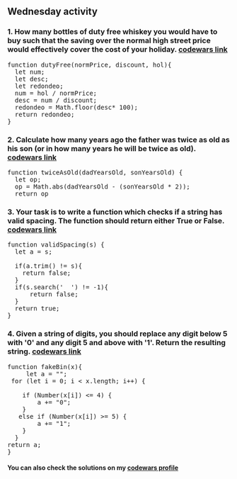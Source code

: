 ## Wednesday activity

### 1. How many bottles of duty free whiskey you would have to buy such that the saving over the normal high street price would effectively cover the cost of your holiday. [codewars link](https://www.codewars.com/kata/57e92e91b63b6cbac20001e5)
<pre>
function dutyFree(normPrice, discount, hol){ 
  let num;
  let desc; 
  let redondeo; 
  num = hol / normPrice; 
  desc = num / discount; 
  redondeo = Math.floor(desc* 100); 
  return redondeo; 
} 
</pre>

### 2. Сalculate how many years ago the father was twice as old as his son (or in how many years he will be twice as old). [codewars link](https://www.codewars.com/kata/5b853229cfde412a470000d0)
<pre>
function twiceAsOld(dadYearsOld, sonYearsOld) {
  let op;
  op = Math.abs(dadYearsOld - (sonYearsOld * 2));
  return op
</pre>

### 3. Your task is to write a function which checks if a string has valid spacing. The function should return either True or False. [codewars link](https://www.codewars.com/kata/5f77d62851f6bc0033616bd8)
<pre>
function validSpacing(s) {
  let a = s;
  
  if(a.trim() != s){
    return false;
  }
  if(s.search('  ') != -1){
      return false;
  }
  return true;
}
</pre>

### 4. Given a string of digits, you should replace any digit below 5 with '0' and any digit 5 and above with '1'. Return the resulting string. [codewars link](https://www.codewars.com/kata/57eae65a4321032ce000002d)
<pre>
function fakeBin(x){
     let a = "";
 for (let i = 0; i < x.length; i++) {
    
    if (Number(x[i]) <= 4) {
        a += "0";
    } 
   else if (Number(x[i]) >= 5) {
        a += "1";
    }
  }
return a;
}
</pre>


#### You can also check the solutions on my [codewars profile](https://www.codewars.com/users/Erokk15/completed_solutions)